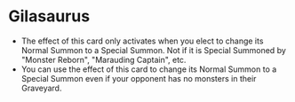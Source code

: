 # Gilasaurus

*   The effect of this card only activates when you elect to change its Normal Summon to a Special Summon. Not if it is Special Summoned by "Monster Reborn", "Marauding Captain", etc.
*   You can use the effect of this card to change its Normal Summon to a Special Summon even if your opponent has no monsters in their Graveyard.
